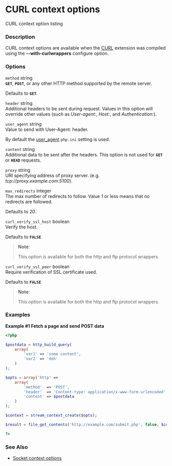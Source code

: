 CURL context options
====================

CURL context option listing

### Description

CURL context options are available when the
<a href="/intro/curl.html" class="link">CURL</a> extension was compiled
using the **--with-curlwrappers** configure option.

### Options

`method` <span class="type">string</span>  
**`GET`**, **`POST`**, or any other HTTP method supported by the remote
server.

Defaults to **`GET`**.

`header` <span class="type">string</span>  
Additional headers to be sent during request. Values in this option will
override other values (such as *User-agent:*, *Host:*, and
*Authentication:*).

`user_agent` <span class="type">string</span>  
Value to send with User-Agent: header.

By default the
<a href="/filesystem/setup.html#" class="link">user_agent</a> `php.ini`
setting is used.

`content` <span class="type">string</span>  
Additional data to be sent after the headers. This option is not used
for **`GET`** or **`HEAD`** requests.

`proxy` <span class="type">string</span>  
URI specifying address of proxy server. (e.g.
*tcp://proxy.example.com:5100*).

`max_redirects` <span class="type">integer</span>  
The max number of redirects to follow. Value *1* or less means that no
redirects are followed.

Defaults to *20*.

`curl_verify_ssl_host` <span class="type">boolean</span>  
Verify the host.

Defaults to **`FALSE`**

> **Note**:
>
> This option is available for both the http and ftp protocol wrappers.

`curl_verify_ssl_peer` <span class="type">boolean</span>  
Require verification of SSL certificate used.

Defaults to **`FALSE`**

> **Note**:
>
> This option is available for both the http and ftp protocol wrappers.

### Examples

**Example \#1 Fetch a page and send POST data**

``` php
<?php

$postdata = http_build_query(
    array(
        'var1' => 'some content',
        'var2' => 'doh'
    )
);

$opts = array('http' =>
    array(
        'method'  => 'POST',
        'header'  => 'Content-type: application/x-www-form-urlencoded',
        'content' => $postdata
    )
);

$context = stream_context_create($opts);

$result = file_get_contents('http://example.com/submit.php', false, $context);

?>
```

### See Also

-   <a href="/context/socket.html" class="xref">Socket context options</a>
